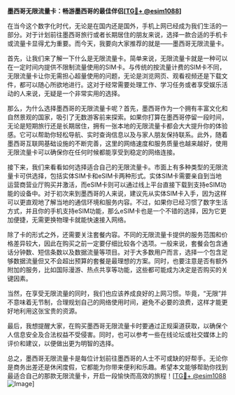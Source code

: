 **墨西哥无限流量卡：畅游墨西哥的最佳伴侣[[TG💪+ @esim1088](https://t.me/s/esim1088)]**

在当今这个数字化时代，无论是在国内还是国外，手机上网已经成为我们生活的一部分。对于计划前往墨西哥旅行或者长期居住的朋友来说，选择一款合适的手机卡或流量卡显得尤为重要。而今天，我要向大家推荐的就是——墨西哥无限流量卡。

首先，让我们来了解一下什么是无限流量卡。简单来说，无限流量卡就是一种可以在一定时间内提供不限制流量使用的SIM卡。与传统的按流量计费的SIM卡不同，无限流量卡让你无需担心超量使用的问题，无论是浏览网页、观看视频还是下载文件，都可以随心所欲地进行。这对于经常需要处理工作、学习任务或者享受娱乐活动的人来说，无疑是一个非常实用的选择。

那么，为什么选择墨西哥的无限流量卡呢？首先，墨西哥作为一个拥有丰富文化和自然景观的国家，吸引了无数游客前来探索。如果你打算在墨西哥停留一段时间，无论是短期旅行还是长期居住，拥有一张本地的无限流量卡都会大大提升你的体验感。它可以帮助你轻松导航、实时查询信息以及与家人朋友保持联系。此外，随着墨西哥互联网基础设施的不断完善，这里的网络速度和服务质量也越来越好，使用无限流量卡可以确保你在任何时候都能享受到稳定的网络连接。

接下来，我们来看看如何选择适合自己的无限流量卡。市面上有多种类型的无限流量卡可供选择，包括实体SIM卡和eSIM卡两种形式。实体SIM卡需要亲自到当地运营商营业厅购买并激活，而eSIM卡则可以通过线上平台直接下载到支持eSIM功能的设备中。对于初次来到墨西哥的人来说，建议先从实体SIM卡入手，因为这样可以更直观地了解当地的通信环境和服务内容。不过，如果你已经习惯了数字生活方式，并且你的手机支持eSIM功能，那么eSIM卡也是一个不错的选择，因为它更加便捷，无需更换物理卡就能快速接入网络。

除了卡的形式之外，还需要关注套餐内容。不同的无限流量卡提供的服务范围和价格差异较大，因此在购买之前一定要仔细比较各个选项。一般来说，套餐会包含通话分钟数、短信条数以及数据流量等项目。对于大多数用户而言，选择一个包含足够数据流量但又不会超出预算的套餐是最理想的方案。同时，也要注意是否有额外附加的服务，比如国际漫游、热点共享等功能，这些都可能成为决定是否购买的关键因素。

当然，在享受无限流量的同时，我们也应该养成良好的上网习惯。毕竟，“无限”并不意味着无节制，合理规划自己的网络使用时间，避免不必要的浪费，这样才能更好地利用这张宝贵的资源。

最后，我想提醒大家，在购买墨西哥无限流量卡时要通过正规渠道获取，以确保个人信息安全及合法权益不受侵害。同时，也可以参考一些在线论坛或社交媒体上的评价和建议，以便做出更为明智的选择。

总之，墨西哥无限流量卡是每位计划前往墨西哥的人士不可或缺的好帮手。无论你是商务出差还是休闲度假，它都能为你带来便利和乐趣。希望本文能够帮助你找到最适合自己的那款无限流量卡，开启一段愉快而高效的旅程！[[TG💪+ @esim1088](https://t.me/s/esim1088) ![Image](https://i.postimg.cc/4NQfJmqS/Snipaste-2025-05-13-00-14-12.png)]